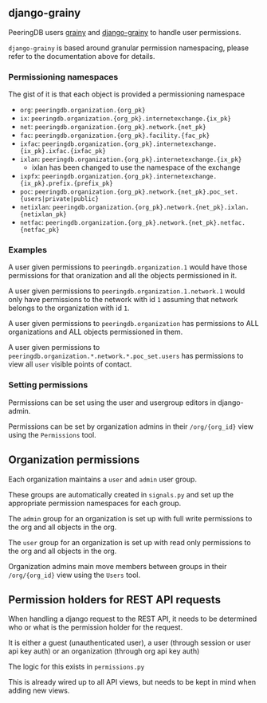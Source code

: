 ## django-grainy 

PeeringDB users [grainy](https://github.com/20c/grainy) and [django-grainy](https://github.com/20c/django-grainy) to handle user permissions.

`django-grainy` is based around granular permission namespacing, please refer to the documentation above for details.

### Permissioning namespaces

The gist of it is that each object is provided a permissioning namespace

- `org`: `peeringdb.organization.{org_pk}`
- `ix`: `peeringdb.organization.{org_pk}.internetexchange.{ix_pk}`
- `net`: `peeringdb.organization.{org_pk}.network.{net_pk}`
- `fac`: `peeringdb.organization.{org_pk}.facility.{fac_pk}`
- `ixfac`: `peeringdb.organization.{org_pk}.internetexchange.{ix_pk}.ixfac.{ixfac_pk}`
- `ixlan`: `peeringdb.organization.{org_pk}.internetexchange.{ix_pk}`
  - ixlan has been changed to use the namespace of the exchange
- `ixpfx`: `peeringdb.organization.{org_pk}.internetexchange.{ix_pk}.prefix.{prefix_pk}`
- `poc`: `peeringdb.organization.{org_pk}.network.{net_pk}.poc_set.{users|private|public}`
- `netixlan`: `peeringdb.organization.{org_pk}.network.{net_pk}.ixlan.{netixlan_pk}`
- `netfac`: `peeringdb.organization.{org_pk}.network.{net_pk}.netfac.{netfac_pk}`

### Examples

A user given permissions to `peeringdb.organization.1` would have those permissions for that oranization
and all the objects permissioned in it.

A user given permissions to `peeringdb.organization.1.network.1` would only have permissions to the network
with id `1` assuming that network belongs to the organization with id `1`.

A user given permissions to `peeringdb.organization` has permissions to ALL organizations and ALL objects 
permissioned in them.

A user given permissions to `peeringdb.organization.*.network.*.poc_set.users` has permissions to view all `user` 
visible points of contact.

### Setting permissions

Permissions can be set using the user and usergroup editors in django-admin.

Permissions can be set by organization admins in their `/org/{org_id}` view using the `Permissions` tool.

## Organization permissions

Each organization maintains a `user` and `admin` user group.

These groups are automatically created in `signals.py` and set up the appropriate permission namespaces
for each group.

The `admin` group for an organization is set up with full write permissions to the org and all objects in the org.

The `user` group for an organization is set up with read only permissions to the org and all objects in the org.

Organization admins main move members between groups in their `/org/{org_id}` view using the `Users` tool.

## Permission holders for REST API requests

When handling a django request to the REST API, it needs to be determined who or what is the permission holder for the request.

It is either a guest (unauthenticated user), a user (through session or user api key auth) or an organization (through org api key auth)

The logic for this exists in `permissions.py` 

This is already wired up to all API views, but needs to be kept in mind when adding new views.
